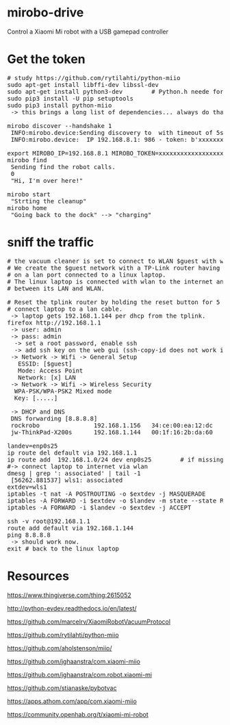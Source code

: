 # mirobo-drive
Control a Xiaomi Mi robot with a USB gamepad controller

# Get the token
<pre># study https://github.com/rytilahti/python-miio
sudo apt-get install libffi-dev libssl-dev
sudo apt-get install python3-dev        # Python.h neede for miio dependency cffi
sudo pip3 install -U pip setuptools
sudo pip3 install python-miio
 -> this brings a long list of dependencies... always do that, even if you want to use the git checkout.

mirobo discover --handshake 1
 INFO:mirobo.device:Sending discovery to <broadcast> with timeout of 5s..
 INFO:mirobo.device:  IP 192.168.8.1: 986 - token: b'xxxxxxxxxxxxxxxxxxxxxxxxxx'

export MIROBO_IP=192.168.8.1 MIROBO_TOKEN=xxxxxxxxxxxxxxxxxxxxxxxxxxxxx
mirobo find
 Sending find the robot calls.
 0
 "Hi, I'm over here!"

mirobo start
 "Strting the cleanup"
mirobo home
 "Going back to the dock" --> "charging"
</pre>

# sniff the traffic
<pre># the vacuum cleaner is set to connect to WLAN $guest with well known password.
# We create the $guest network with a TP-Link router having its default gateway
# on a lan port connected to a linux laptop.
# The linux laptop is connected with wlan to the internet and acts as a NAT router
# between its LAN and WLAN.

# Reset the tplink router by holding the reset button for 5 seconds
# connect laptop to a lan cable.
 -> laptop gets 192.168.1.144 per dhcp from the tplink.
firefox http://192.168.1.1
 -> user: admin
 -> pass: admin
  -> set a root password, enable ssh
  -> add ssh key on the web gui (ssh-copy-id does not work into openwrt)
 -> Network -> Wifi -> General Setup
   ESSID: [$guest]
   Mode: Access Point
   Network: [x] LAN
 -> Network -> Wifi -> Wireless Security
  WPA-PSK/WPA-PSK2 Mixed mode
  Key: [.....]

 -> DHCP and DNS
 DNS forwarding [8.8.8.8]
 rockrobo               192.168.1.156   34:ce:00:ea:12:dc       9h 47m 13s
 jw-ThinkPad-X200s      192.168.1.144   00:1f:16:2b:da:60       11h 21m 18s

landev=enp0s25
ip route del default via 192.168.1.1
ip route add  192.168.1.0/24 dev enp0s25        # if missing.
#-> connect laptop to internet via wlan
dmesg | grep ': associated' | tail -1
 [56262.881537] wls1: associated
extdev=wls1
iptables -t nat -A POSTROUTING -o $extdev -j MASQUERADE
iptables -A FORWARD -i $extdev -o $landev -m state --state RELATED,ESTABLISHED -j ACCEPT
iptables -A FORWARD -i $landev -o $extdev -j ACCEPT

ssh -v root@192.168.1.1
route add default via 192.168.1.144
ping 8.8.8.8
 -> should work now.
exit # back to the linux laptop
</pre>

# Resources

https://www.thingiverse.com/thing:2615052

http://python-evdev.readthedocs.io/en/latest/

https://github.com/marcelrv/XiaomiRobotVacuumProtocol

https://github.com/rytilahti/python-miio

https://github.com/aholstenson/miio/

https://github.com/jghaanstra/com.xiaomi-miio

https://github.com/jghaanstra/com.robot.xiaomi-mi

https://github.com/stianaske/pybotvac

https://apps.athom.com/app/com.xiaomi-miio

https://community.openhab.org/t/xiaomi-mi-robot

